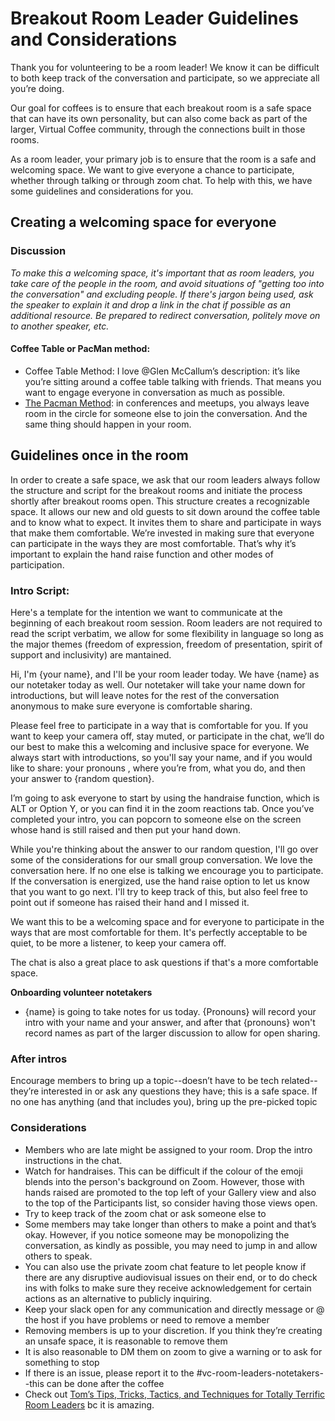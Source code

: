# Breakout Room Leader Guidelines and Considerations

Thank you for volunteering to be a room leader! We know it can be difficult to both keep track of the conversation and participate, so we appreciate all you’re doing.

Our goal for coffees is to ensure that each breakout room is a safe space that can have its own personality, but can also come back as part of the larger, Virtual Coffee community, through the connections built in those rooms.

As a room leader, your primary job is to ensure that the room is a safe and welcoming space. We want to give everyone a chance to participate, whether through talking or through zoom chat. To help with this, we have some guidelines and considerations for you.

## Creating a welcoming space for everyone

### Discussion

_To make this a welcoming space, it's important that as room leaders, you take care of the people in the room, and avoid situations of "getting too into the conversation" and excluding people. If there's jargon being used, ask the speaker to explain it and drop a link in the chat if possible as an additional resource. Be prepared to redirect conversation, politely move on to another speaker, etc._

#### Coffee Table or PacMan method:

- Coffee Table Method: I love @Glen McCallum’s description: it’s like you’re sitting around a coffee table talking with friends. That means you want to engage everyone in conversation as much as possible.
- [The Pacman Method](https://www.ericholscher.com/blog/2017/aug/2/pacman-rule-conferences/): in conferences and meetups, you always leave room in the circle for someone else to join the conversation. And the same thing should happen in your room.

## Guidelines once in the room
In order to create a safe space, we ask that our room leaders always follow the structure and script for the breakout rooms and initiate the process shortly after breakout rooms open. This structure creates a recognizable space. It allows our new and old guests to sit down around the coffee table and to know what to expect. It invites them to share and participate in ways that make them comfortable. 
We’re invested in making sure that everyone can participate in the ways they are most comfortable. That’s why it’s important to explain the hand raise function and other modes of participation.  

### Intro Script:
Here's a template for the intention we want to communicate at the beginning of each breakout room session. Room leaders are not required to read the script verbatim, we allow for some flexibility in language so long as the major themes (freedom of expression, freedom of presentation, spirit of support and inclusivity) are mantained.

Hi, I'm {your name}, and I'll be your room leader today. We have {name} as our notetaker today as well. Our notetaker will take your name down for introductions, but will leave notes for the rest of the conversation anonymous to make sure everyone is comfortable sharing. 

Please feel free to participate in a way that is comfortable for you. If you want to keep your camera off, stay muted, or participate in the chat, we’ll do our best to make this a welcoming and inclusive space for everyone. We always start with introductions, so you'll say your name, and if you would like to share: your pronouns , where you’re from, what you do, and then your answer to {random question}.
 
I’m going to ask everyone to start by using the handraise function, which is ALT or Option Y, or you can find it in the zoom reactions tab. Once you’ve completed your intro, you can popcorn to someone else on the screen whose hand is still raised and then put your hand down. 
 
While you're thinking about the answer to our random question, I'll go over some of the considerations for our small group conversation. We love the conversation here. If no one else is talking we encourage you to participate. If the conversation is energized, use the hand raise option to let us know that you want to go next. I'll try to keep track of this, but also feel free to point out if someone has raised their hand and I missed it. 
 
We want this to be a welcoming space and for everyone to participate in the ways that are most comfortable for them. It's perfectly acceptable to be quiet, to be more a listener, to keep your camera off.
 
The chat is also a great place to ask questions if that's a more comfortable space.
 
**Onboarding volunteer notetakers**
- {name} is going to take notes for us today. {Pronouns} will record your intro with your name and your answer, and after that {pronouns} won't record names as part of the larger discussion to allow for open sharing.

### After intros

Encourage members to bring up a topic--doesn’t have to be tech related--they’re interested in or ask any questions they have; this is a safe space.
If no one has anything (and that includes you), bring up the pre-picked topic

### Considerations

- Members who are late might be assigned to your room. Drop the intro instructions in the chat.
- Watch for handraises.  This can be difficult if the colour of the emoji blends into the person's background on Zoom.  However, those with hands raised are promoted to the top left of your Gallery view and also to the top of the Participants list, so consider having those views open.
- Try to keep track of the zoom chat or ask someone else to
- Some members may take longer than others to make a point and that’s okay. However, if you notice someone may be monopolizing the conversation, as kindly as possible, you may need to jump in and allow others to speak.
- You can also use the private zoom chat feature to let people know if there are any disruptive audiovisual issues on their end, or to do check ins with folks to make sure they receive acknowledgement for certain actions as an alternative to publicly inquiring.
- Keep your slack open for any communication and directly message or @ the host if you have problems or need to remove a member
- Removing members is up to your discretion. If you think they’re creating an unsafe space, it is reasonable to remove them
- It is also reasonable to DM them on zoom to give a warning or to ask for something to stop
- If there is an issue, please report it to the #vc-room-leaders-notetakers--this can be done after the coffee
- Check out [Tom’s Tips, Tricks, Tactics, and Techniques for Totally Terrific Room Leaders](https://docs.google.com/document/d/151KzNhtEahTWf6xMH8aC4mZ5QxKIFNzVEJSfMUyw3gU/edit?usp=sharing) bc it is amazing.
